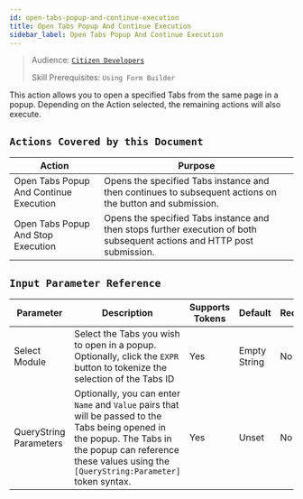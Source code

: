 ```yaml
---
id: open-tabs-popup-and-continue-execution
title: Open Tabs Popup And Continue Execution
sidebar_label: Open Tabs Popup And Continue Execution
---
```


> Audience: [`Citizen Developers`](audience.md#citizen-developers)
>
> Skill Prerequisites: `Using Form Builder`

This action allows you to open a specified Tabs from the same page in a popup. Depending on the Action selected, the remaining actions will also execute.

## `Actions Covered by this Document`

| Action | Purpose |
| -- | -- |
| Open Tabs Popup And Continue Execution | Opens the specified Tabs instance and then continues to subsequent actions on the button and submission. |
| Open Tabs Popup And Stop Execution | Opens the specified Tabs  instance and then stops further execution of both subsequent actions and HTTP post submission. |

## `Input Parameter Reference`

| Parameter | Description | Supports Tokens | Default | Required |
| -- | -- | -- | -- | -- |
| Select Module | Select the Tabs you wish to open in a popup. Optionally, click the `EXPR` button to tokenize the selection of the Tabs ID| Yes | Empty String | No |
| QueryString Parameters | Optionally, you can enter `Name` and `Value` pairs that will be passed to the Tabs being opened in the popup. The Tabs in the popup can reference these values using the `[QueryString:Parameter]` token syntax. | Yes | Unset | No |

